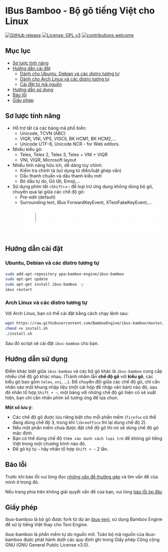 IBus Bamboo - Bộ gõ tiếng Việt cho Linux
===================================
[![GitHub release](https://img.shields.io/github/release/BambooEngine/ibus-bamboo.svg)](https://github.com/BambooEngine/ibus-bamboo/releases/latest)
[![License: GPL v3](https://img.shields.io/badge/License-GPL%20v3-blue.svg)](https://opensource.org/licenses/GPL-3.0)
[![contributions welcome](https://img.shields.io/badge/contributions-welcome-brightgreen.svg?style=flat)](https://github.com/BambooEngine/ibus-bamboo)

## Mục lục

- [Sơ lược tính năng](#sơ-lược-tính-năng)
- [Hướng dẫn cài đặt](#hướng-dẫn-cài-đặt)
	- [Dành cho Ubuntu, Debian và các distro tương tự](#ubuntu-debian-và-các-distro-tương-tự)
	- [Dành cho Arch Linux và các distro tương tự](#arch-linux-và-các-distro-tương-tự)
	- [Cài đặt từ mã nguồn](https://github.com/BambooEngine/ibus-bamboo/wiki/H%C6%B0%E1%BB%9Bng-d%E1%BA%ABn-c%C3%A0i-%C4%91%E1%BA%B7t-t%E1%BB%AB-m%C3%A3-ngu%E1%BB%93n)
- [Hướng dẫn sử dụng](#hướng-dẫn-sử-dụng)
- [Báo lỗi](#báo-lỗi)
- [Giấy phép](#giấy-phép)

## Sơ lược tính năng
* Hỗ trợ tất cả các bảng mã phổ biến:
  * Unicode, TCVN (ABC)
  * VIQR, VNI, VPS, VISCII, BK HCM1, BK HCM2,…
  * Unicode UTF-8, Unicode NCR - for Web editors.
* Nhiều kiểu gõ:
  * Telex, Telex 2, Telex 3, Telex + VNI + VIQR
  * VNI, VIQR, Microsoft layout
* Nhiều tính năng hữu ích, dễ dàng tùy chỉnh:
  * Kiểm tra chính tả (sử dụng từ điển/luật ghép vần)
  * Dấu thanh chuẩn và dấu thanh kiểu mới
  * Bỏ dấu tự do, Gõ tắt, Emoji,...
* Sử dụng phím tắt `<Shift>`+`~` để loại trừ ứng dụng không dùng bộ gõ, chuyển qua lại giữa các chế độ gõ:
  	* Pre-edit (default)
  	* Surrounding text, IBus ForwardKeyEvent, XTestFakeKeyEvent,...
   ![ibus-bamboo](https://github.com/BambooEngine/ibus-bamboo/raw/gh-resources/demo.gif)

## Hướng dẫn cài đặt
### Ubuntu, Debian và các distro tương tự

```sh
sudo add-apt-repository ppa:bamboo-engine/ibus-bamboo
sudo apt-get update
sudo apt-get install ibus-bamboo -y
ibus restart
```

### Arch Linux và các distro tương tự
Với Arch Linux, bạn có thể cài đặt bằng cách chạy lệnh sau:
```sh
wget https://raw.githubusercontent.com/BambooEngine/ibus-bamboo/master/archlinux/install.sh
chmod +x install.sh
./install.sh
```

Sau đó script sẽ cài đặt `ibus-bamboo` cho bạn.

## Hướng dẫn sử dụng
Điểm khác biệt giữa `ibus-bamboo` và các bộ gõ khác là `ibus-bamboo` cung cấp nhiều chế độ gõ khác nhau. (Tránh nhầm lẫn **chế độ gõ** với **kiểu gõ**, các kiểu gõ bao gồm `telex`, `vni`, ...). Để chuyển đổi giữa các chế độ gõ, chỉ cần nhấn vào một khung nhập liệu (một cái hộp để nhập văn bản) nào đó, sau đó nhấn tổ hợp `Shift + ~`, một bảng với những chế độ gõ hiện có sẽ xuất hiện, bạn chỉ cần nhấn phím số tương ứng để lựa chọn.

**Một số lưu ý:**
- Các chế độ gõ được lưu riêng biệt cho mỗi phần mềm (`firefox` có thể đang dùng chế độ 3, trong khi `libreoffice` thì lại dùng chế độ 2).
- Nếu một phần mềm chưa được đặt chế độ gõ thì nó sẽ dùng chế độ gõ mặc định.
- Bạn có thể dùng chế độ `thêm vào danh sách loại trừ` để không gõ tiếng Việt trong một chương trình nào đó.
- Để gõ ký tự `~` hãy nhấn tổ hợp `Shift + ~` 2 lần.

## Báo lỗi
Trước khi báo lỗi vui lòng đọc [những vấn đề thường gặp](https://github.com/BambooEngine/ibus-bamboo/wiki/C%C3%A1c-v%E1%BA%A5n-%C4%91%E1%BB%81-th%C6%B0%E1%BB%9Dng-g%E1%BA%B7p) và tìm vấn đề của mình ở trong đó.

Nếu trang phía trên không giải quyết vấn đề của bạn, vui lòng [báo lỗi tại đây](https://github.com/BambooEngine/ibus-bamboo/issues)

## Giấy phép
ibus-bamboo là bộ gõ được fork từ dự án [ibus-teni](https://github.com/teni-ime/ibus-teni), sử dụng Bamboo Engine để xử lý tiếng Việt thay cho Teni Engine.

ibus-bamboo là phần mềm tự do nguồn mở. Toàn bộ mã nguồn của ibus-bamboo được phát hành dưới các quy định ghi trong Giấy phép Công cộng GNU (GNU General Public License v3.0).
